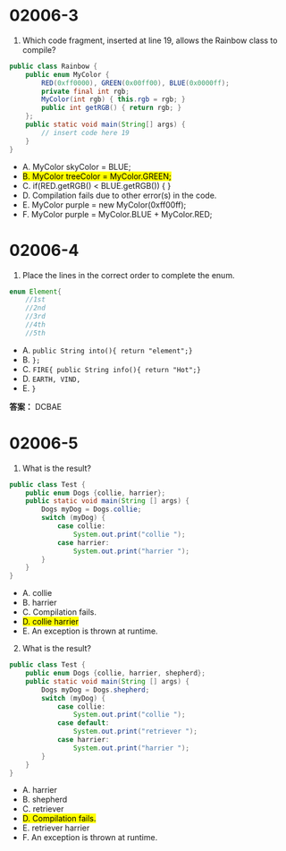 # 02006-3
1. Which code fragment, inserted at line 19, allows the Rainbow class to compile?
```java
public class Rainbow {
    public enum MyColor {
        RED(0xff0000), GREEN(0x00ff00), BLUE(0x0000ff);
        private final int rgb;
        MyColor(int rgb) { this.rgb = rgb; }
        public int getRGB() { return rgb; }
    };
    public static void main(String[] args) {
        // insert code here 19
    }
}
```
- A. MyColor skyColor = BLUE;
- <mark>B. MyColor treeColor = MyColor.GREEN;</mark>
- C. if(RED.getRGB() < BLUE.getRGB()) { }
- D. Compilation fails due to other error(s) in the code.
- E. MyColor purple = new MyColor(0xff00ff);
- F. MyColor purple = MyColor.BLUE + MyColor.RED;

# 02006-4
1. Place the lines in the correct order to complete the enum.
```java
enum Element{
    //1st
    //2nd
    //3rd
    //4th
    //5th
```
- A. `public String into(){ return "element";}`
- B. `};`
- C. `FIRE{ public String info(){ return "Hot";}`
- D. `EARTH, VIND,`
- E. `}`

**答案：** DCBAE


# 02006-5
1. What is the result?
```java
public class Test {
    public enum Dogs {collie, harrier};
    public static void main(String [] args) {
        Dogs myDog = Dogs.collie;
        switch (myDog) {
            case collie:
                System.out.print("collie ");
            case harrier:
                System.out.print("harrier ");
        }
    }
}
```
- A. collie
- B. harrier
- C. Compilation fails.
- <mark>D. collie harrier</mark>
- E. An exception is thrown at runtime.

2. What is the result?
```java
public class Test {
    public enum Dogs {collie, harrier, shepherd};
    public static void main(String [] args) {
        Dogs myDog = Dogs.shepherd;
        switch (myDog) {
            case collie:
                System.out.print("collie ");
            case default:
                System.out.print("retriever ");
            case harrier:
                System.out.print("harrier ");
        }
    }
}
```
- A. harrier
- B. shepherd
- C. retriever
- <mark>D. Compilation fails.</mark>
- E. retriever harrier
- F. An exception is thrown at runtime.